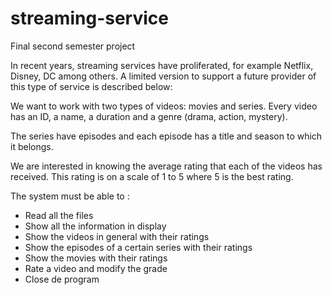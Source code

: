 # streaming-service

Final second semester project

In recent years, streaming services have proliferated, for example Netflix, Disney, DC among others. A limited version to support a future provider of this
type of service is described below:

We want to work with two types of videos: movies and series. Every video has an ID, a name, a duration and a genre (drama, action, mystery).

The series have episodes and each episode has a title and season to which it belongs.

We are interested in knowing the average rating that each of the videos has received. This rating is on a scale of 1 to 5 where 5 is the best rating.

The system must be able to :

- Read all the files 
- Show all the information in display
- Show the videos in general with their ratings
- Show the episodes of a certain series with their ratings
- Show the movies with their ratings
- Rate a video and modify the grade
- Close de program 
